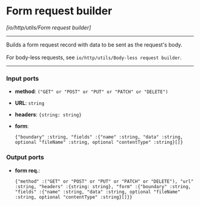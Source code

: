 # Form request builder

_[io/http/utils/Form request builder]_

---

Builds a form request record with data to be sent as the request's body.<br>
<br>
For body-less requests, see `io/http/utils/Body-less request builder`.<br>

---

### Input ports

* __method__: ` ("GET" or "POST" or "PUT" or "PATCH" or "DELETE") `


* __URL__: ` string `


* __headers__: ` {string: string} `


* __form__: 
    ```
    {"boundary" :string, "fields" :{"name" :string, "data" :string, optional "fileName" :string, optional "contentType" :string}[]}
    ```

### Output ports

* __form req.__: 
    ```
    {"method" :("GET" or "POST" or "PUT" or "PATCH" or "DELETE"), "url" :string, "headers" :{string: string}, "form" :{"boundary" :string, "fields" :{"name" :string, "data" :string, optional "fileName" :string, optional "contentType" :string}[]}}
    ```

